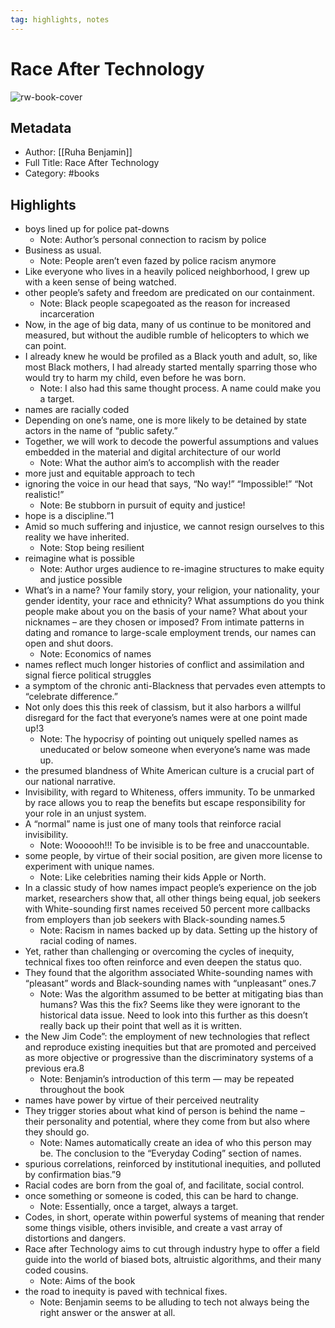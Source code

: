```yaml
---
tag: highlights, notes
---
```

# Race After Technology

![rw-book-cover](https://kbimages1-a.akamaihd.net/ca245e77-ab66-423d-a4f9-f124357355b6/image.jpg)

## Metadata
- Author: [[Ruha Benjamin]]
- Full Title: Race After Technology
- Category: #books

## Highlights
- boys lined up for police pat-downs
    - Note: Author’s personal connection to racism by police
- Business as usual.
    - Note: People aren’t even fazed by police racism anymore
- Like everyone who lives in a heavily policed neighborhood, I grew up with a keen sense of being watched.
- other people’s safety and freedom are predicated on our containment.
    - Note: Black people scapegoated as the reason for increased incarceration
- Now, in the age of big data, many of us continue to be monitored and measured, but without the audible rumble of helicopters to which we can point.
- I already knew he would be profiled as a Black youth and adult, so, like most Black mothers, I had already started mentally sparring those who would try to harm my child, even before he was born.
    - Note: I also had this same thought process. A name could make you a target.
- names are racially coded
- Depending on one’s name, one is more likely to be detained by state actors in the name of “public safety.”
- Together, we will work to decode the powerful assumptions and values embedded in the material and digital architecture of our world
    - Note: What the author aim’s to accomplish with the reader
- more just and equitable approach to tech
- ignoring the voice in our head that says, “No way!” “Impossible!” “Not realistic!”
    - Note: Be stubborn in pursuit of equity and justice!
- hope is a discipline.”1
- Amid so much suffering and injustice, we cannot resign ourselves to this reality we have inherited.
    - Note: Stop being resilient
- reimagine what is possible
    - Note: Author urges audience to re-imagine structures to make equity and justice possible
- What’s in a name? Your family story, your religion, your nationality, your gender identity, your race and ethnicity? What assumptions do you think people make about you on the basis of your name? What about your nicknames – are they chosen or imposed? From intimate patterns in dating and romance to large-scale employment trends, our names can open and shut doors.
    - Note: Economics of names
- names reflect much longer histories of conflict and assimilation and signal fierce political struggles
- a symptom of the chronic anti-Blackness that pervades even attempts to “celebrate difference.”
- Not only does this this reek of classism, but it also harbors a willful disregard for the fact that everyone’s names were at one point made up!3
    - Note: The hypocrisy of pointing out uniquely spelled names as uneducated or below someone when everyone’s name was made up.
- the presumed blandness of White American culture is a crucial part of our national narrative.
- Invisibility, with regard to Whiteness, offers immunity. To be unmarked by race allows you to reap the benefits but escape responsibility for your role in an unjust system.
- A “normal” name is just one of many tools that reinforce racial invisibility.
    - Note: Woooooh!!! To be invisible is to be free and unaccountable.
- some people, by virtue of their social position, are given more license to experiment with unique names.
    - Note: Like celebrities naming their kids Apple or North.
- In a classic study of how names impact people’s experience on the job market, researchers show that, all other things being equal, job seekers with White-sounding first names received 50 percent more callbacks from employers than job seekers with Black-sounding names.5
    - Note: Racism in names backed up by data. Setting up the history of racial coding of names.
- Yet, rather than challenging or overcoming the cycles of inequity, technical fixes too often reinforce and even deepen the status quo.
- They found that the algorithm associated White-sounding names with “pleasant” words and Black-sounding names with “unpleasant” ones.7
    - Note: Was the algorithm assumed to be better at mitigating bias than humans? Was this the fix? Seems like they were ignorant to the historical data issue. Need to look into this further as this doesn’t really back up their point that well as it is written.
- the New Jim Code”: the employment of new technologies that reflect and reproduce existing inequities but that are promoted and perceived as more objective or progressive than the discriminatory systems of a previous era.8
    - Note: Benjamin’s introduction of this term — may be repeated throughout the book
- names have power by virtue of their perceived neutrality
- They trigger stories about what kind of person is behind the name – their personality and potential, where they come from but also where they should go.
    - Note: Names automatically create an idea of who this person may be. The conclusion to the “Everyday Coding” section of names.
- spurious correlations, reinforced by institutional inequities, and polluted by confirmation bias.”9
- Racial codes are born from the goal of, and facilitate, social control.
- once something or someone is coded, this can be hard to change.
    - Note: Essentially, once a target, always a target.
- Codes, in short, operate within powerful systems of meaning that render some things visible, others invisible, and create a vast array of distortions and dangers.
- Race after Technology aims to cut through industry hype to offer a field guide into the world of biased bots, altruistic algorithms, and their many coded cousins.
    - Note: Aims of the book
- the road to inequity is paved with technical fixes.
    - Note: Benjamin seems to be alluding to tech not always being the right answer or the answer at all.

